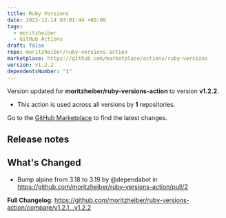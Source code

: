 ```yaml
---
title: Ruby Versions
date: 2023-12-14 03:01:44 +00:00
tags:
  - moritzheiber
  - GitHub Actions
draft: false
repo: moritzheiber/ruby-versions-action
marketplace: https://github.com/marketplace/actions/ruby-versions
version: v1.2.2
dependentsNumber: "1"
---
```



Version updated for **moritzheiber/ruby-versions-action** to version **v1.2.2**.
- This action is used across all versions by **1** repositories.

Go to the [GitHub Marketplace](https://github.com/marketplace/actions/ruby-versions) to find the latest changes.

## Release notes

## What's Changed
* Bump alpine from 3.18 to 3.19 by @dependabot in https://github.com/moritzheiber/ruby-versions-action/pull/2


**Full Changelog**: https://github.com/moritzheiber/ruby-versions-action/compare/v1.2.1...v1.2.2
